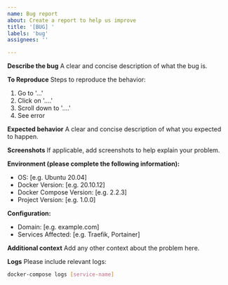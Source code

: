 ```yaml
---
name: Bug report
about: Create a report to help us improve
title: '[BUG] '
labels: 'bug'
assignees: ''

---
```


**Describe the bug**
A clear and concise description of what the bug is.

**To Reproduce**
Steps to reproduce the behavior:
1. Go to '...'
2. Click on '....'
3. Scroll down to '....'
4. See error

**Expected behavior**
A clear and concise description of what you expected to happen.

**Screenshots**
If applicable, add screenshots to help explain your problem.

**Environment (please complete the following information):**
 - OS: [e.g. Ubuntu 20.04]
 - Docker Version: [e.g. 20.10.12]
 - Docker Compose Version: [e.g. 2.2.3]
 - Project Version: [e.g. 1.0.0]

**Configuration:**
 - Domain: [e.g. example.com]
 - Services Affected: [e.g. Traefik, Portainer]

**Additional context**
Add any other context about the problem here.

**Logs**
Please include relevant logs:

```bash
docker-compose logs [service-name]
``` 